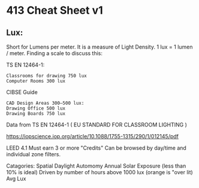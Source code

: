 # 413 Cheat Sheet v1
## Lux: 
Short for Lumens per meter. It is a measure of Light Density. 1 lux = 1 lumen / meter.
Finding a scale to discuss this:

TS EN 12464-1: 

    Classrooms for drawing 750 lux
    Computer Rooms 300 lux

CIBSE Guide 

    CAD Design Areas 300–500 lux:
    Drawing Office 500 lux
    Drawing Boards 750 lux

Data from TS EN 12464-1 ( EU STANDARD FOR CLASSROOM LIGHTING )


https://iopscience.iop.org/article/10.1088/1755-1315/290/1/012145/pdf


LEED 4.1
  Must earn 3 or more "Credits"
  Can be browsed by day/time and individual zone filters.
  
  Catagories:
  Spatial Daylight Automomy 
  Annual Solar Exposure (less than 10% is ideal) 
    Driven by number of hours above 1000 lux
    (orange is "over lit)
  Avg Lux
